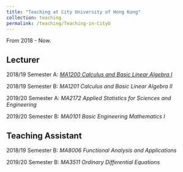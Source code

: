 ```yaml
---
title: "Teaching at City University of Hong Kong"
collection: teaching
permalink: /teaching/Teaching-in-CityU
---
```

From 2018 - Now.


Lecturer
-------

2018/19 Semester A: [_MA1200 Calculus and Basic Linear Algebra I_](http://academicpages.github.io/files/paper1.pdf)

2018/19 Semester B: _MA1201 Calculus and Basic Linear Algebra II_

2019/20 Semester A: _MA2172 Applied Statistics for Sciences and Engineering_

2019/20 Semester B: _MA0101 Basic Engineering Mathematics I_

Teaching Assistant
--------

2018/19 Semester B: _MA8006 Functional Analysis and Applications_

2019/20 Semester B: _MA3511 Ordinary Differential Equations_
